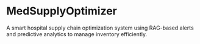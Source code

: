 # MedSupplyOptimizer
A smart hospital supply chain optimization system using RAG-based alerts and predictive analytics to manage inventory efficiently.
